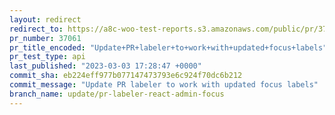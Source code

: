 ```yaml
---
layout: redirect
redirect_to: https://a8c-woo-test-reports.s3.amazonaws.com/public/pr/37061/api/index.html
pr_number: 37061
pr_title_encoded: "Update+PR+labeler+to+work+with+updated+focus+labels"
pr_test_type: api
last_published: "2023-03-03 17:28:47 +0000"
commit_sha: eb224eff977b077147473793e6c924f70dc6b212
commit_message: "Update PR labeler to work with updated focus labels"
branch_name: update/pr-labeler-react-admin-focus
---
```

